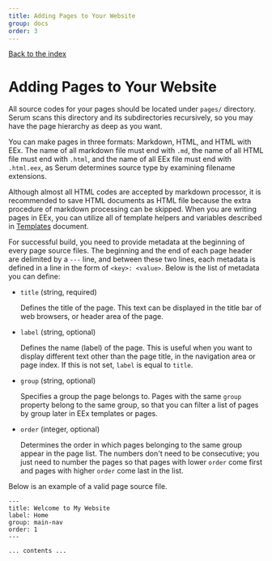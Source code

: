 ```yaml
---
title: Adding Pages to Your Website
group: docs
order: 3
---
```


[Back to the index](%pages:docs/index)

# Adding Pages to Your Website

All source codes for your pages should be located under `pages/` directory.
Serum scans this directory and its subdirectories recursively, so you may have
the page hierarchy as deep as you want.

You can make pages in three formats: Markdown, HTML, and HTML with EEx. The name
of all markdown file must end with `.md`, the name of all HTML file must end
with `.html`, and the name of all EEx file must end with `.html.eex`, as Serum
determines source type by examining filename extensions.

Although almost all HTML codes are accepted by markdown processor, it is
recommended to save HTML documents as HTML file because the extra procedure of
markdown processing can be skipped. When you are writing pages in EEx, you can
utilize all of template helpers and variables described in
[Templates](%pages:docs/templates) document.

For successful build, you need to provide metadata at the beginning of every
page source files. The beginning and the end of each page header are delimited
by a `---` line, and between these two lines, each metadata is defined in a line
in the form of `<key>: <value>`. Below is the list of metadata you can define:

* `title` (string, required)

    Defines the title of the page. This text can be displayed in the title bar
    of web browsers, or header area of the page.

* `label` (string, optional)

    Defines the name (label) of the page. This is useful when you want to
    display different text other than the page title, in the navigation area or
    page index. If this is not set, `label` is equal to `title`.

* `group` (string, optional)

    Specifies a group the page belongs to. Pages with the same `group` property
    belong to the same group, so that you can filter a list of pages by group
    later in EEx templates or pages.

* `order` (integer, optional)

    Determines the order in which pages belonging to the same group appear in
    the page list. The numbers don't need to be consecutive; you just need to
    number the pages so that pages with lower `order` come first and pages with
    higher `order` come last in the list.

Below is an example of a valid page source file.

```
---
title: Welcome to My Website
label: Home
group: main-nav
order: 1
---

... contents ...
```

